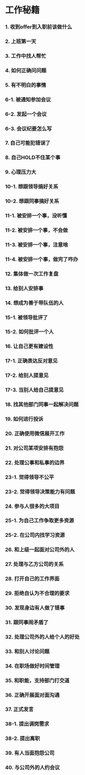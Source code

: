 # 工作秘籍

### 1. 收到offer到入职前该做什么

### 2. 上班第一天

### 3. 工作中找人帮忙

### 4. 如何正确问问题

### 5. 有不明白的事情

### 6-1. 被通知参加会议

### 6-2. 发起一个会议

### 6-3. 会议纪要怎么写

### 7. 自己可能犯错误了 

### 8. 自己HOLD不住某个事

### 9. 心理压力大

### 10-1. 想跟领导搞好关系

### 10-2. 想跟同事搞好关系

### 11-1. 被安排一个事，没听懂

### 11-2. 被安排一个事，不会做

### 11-3. 被安排一个事，注意啥

### 11-4. 被安排一个事，做完了咋办

### 12. 集体做一次工作复盘

### 13. 给别人安排事

### 14. 想成为善于带队伍的人

### 15-1. 被领导批评了

### 15-2. 如何批评一个人

### 16. 让自己更有建设性

### 17-1. 正确表达反对意见

### 17-2. 给别人提意见

### 17-3. 当别人给自己提意见

### 18. 找其他部门同事一起解决问题

### 19. 如何进行投诉

### 20. 正确使用微信展开工作

### 21. 对公司某项安排有抱怨

### 22. 处理公事和私事的边界

### 23-1. 觉得领导不公平

### 23-2. 觉得领导决策能力有问题

### 24. 参与人很多的大项目

### 25-1. 为自己工作争取更多资源

### 25-2. 在公司内找学习资源

### 26. 和上级一起面对公司外的人

### 27. 处理与乙方公司的关系

### 28. 打开自己的工作界面

### 29. 拒绝自认为不合理的要求

### 30. 发现身边有人做了错事

### 31. 跟同事闹矛盾了

### 32. 处理公司外的人给个人的好处

### 33. 和别人讨论问题

### 34. 在职场做好时间管理

### 35. 和职能，支持部门打交道

### 36. 正确开展面对面沟通

### 37. 正式发言

### 38-1. 提出调岗需求

### 38-2. 提出离职

### 39. 有人当面抱怨公司

### 40. 与公司外的人约会议



